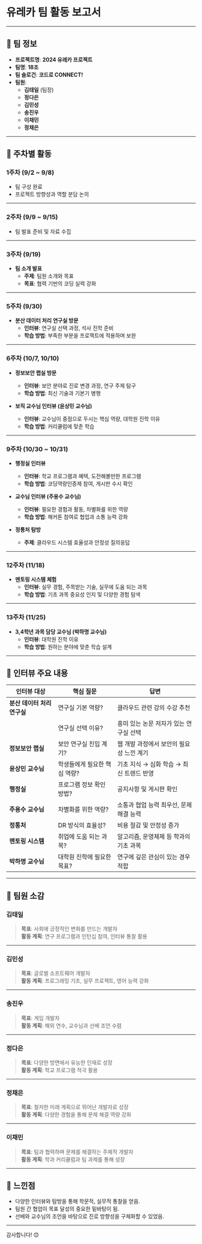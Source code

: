 # 유레카 팀 활동 보고서

---

## 🏢 팀 정보

- **프로젝트명**: **2024 유레카 프로젝트**
- **팀명**: **18조**
- **팀 슬로건**: **코드로 CONNECT!**
- **팀원**:
  - **김태일** (팀장)
  - **정다은**
  - **김민성**
  - **송진우**
  - **이채민**
  - **정채은**

---

## 📅 주차별 활동

### **1주차 (9/2 ~ 9/8)**

- 팀 구성 완료
- 프로젝트 방향성과 역할 분담 논의

---

### **2주차 (9/9 ~ 9/15)**

- 팀 발표 준비 및 자료 수집

---

### **3주차 (9/19)**

- **팀 소개 발표**
  - **주제**: 팀원 소개와 목표
  - **목표**: 협력 기반의 코딩 실력 강화

---

### **5주차 (9/30)**

- **분산 데이터 처리 연구실 방문**
  - **인터뷰**: 연구실 선택 과정, 석사 진학 준비
  - **학습 방법**: 부족한 부분을 프로젝트에 적용하며 보완

---

### **6주차 (10/7, 10/10)**

- **정보보안 랩실 방문**

  - **인터뷰**: 보안 분야로 진로 변경 과정, 연구 주제 탐구
  - **학습 방법**: 최신 기술과 기본기 병행

- **보직 교수님 인터뷰 (윤상민 교수님)**
  - **인터뷰**: 교수님이 중점으로 두시는 핵심 역량, 대학원 진학 이유
  - **학습 방법**: 커리큘럼에 맞춘 학습

---

### **9주차 (10/30 ~ 10/31)**

- **행정실 인터뷰**

  - **인터뷰**: 학교 프로그램과 혜택, 도전해볼만한 프로그램
  - **학습 방법**: 코딩역량인증제 참여, 게시판 수시 확인

- **교수님 인터뷰 (주용수 교수님)**

  - **인터뷰**: 필요한 경험과 활동, 차별화를 위한 역량
  - **학습 방법**: 해커톤 참여로 협업과 소통 능력 강화

- **정통처 탐방**
  - **주제**: 클라우드 시스템 효율성과 안정성 질의응답

---

### **12주차 (11/18)**

- **멘토링 시스템 체험**
  - **인터뷰**: 실무 경험, 주목받는 기술, 실무에 도움 되는 과목
  - **학습 방법**: 기초 과목 중요성 인지 및 다양한 경험 탐색

---

### **13주차 (11/25)**

- **3,4학년 과목 담당 교수님 (박하명 교수님)**
  - **인터뷰**: 대학원 진학 이유
  - **학습 방법**: 원하는 분야에 맞춘 학습 설계

---

## 📝 인터뷰 주요 내용

| **인터뷰 대상**             | **핵심 질문**                | **답변**                                 |
| --------------------------- | ---------------------------- | ---------------------------------------- |
| **분산 데이터 처리 연구실** | 연구실 기본 역량?            | 클라우드 관련 강의 수강 추천             |
|                             | 연구실 선택 이유?            | 흥미 있는 논문 저자가 있는 연구실 선택   |
| **정보보안 랩실**           | 보안 연구실 진입 계기?       | 웹 개발 과정에서 보안의 필요성 느낀 계기 |
| **윤상민 교수님**           | 학생들에게 필요한 핵심 역량? | 기초 지식 → 심화 학습 → 최신 트렌드 반영 |
| **행정실**                  | 프로그램 정보 확인 방법?     | 공지사항 및 게시판 확인                  |
| **주용수 교수님**           | 차별화를 위한 역량?          | 소통과 협업 능력 최우선, 문제해결 능력   |
| **정통처**                  | DR 방식의 효율성?            | 비용 절감 및 안정성 증가                 |
| **멘토링 시스템**           | 취업에 도움 되는 과목?       | 알고리즘, 운영체제 등 학과의 기초 과목   |
| **박하명 교수님**           | 대학원 진학에 필요한 목표?   | 연구에 깊은 관심이 있는 경우 적합        |

---

## 🌟 팀원 소감

### 김태일

> **목표**: 사회에 긍정적인 변화를 만드는 개발자  
> **활동 계획**: 연구 프로그램과 인턴십 참여, 인터뷰 통찰 활용

---

### 김민성

> **목표**: 글로벌 소프트웨어 개발자  
> **활동 계획**: 프로그래밍 기초, 실무 프로젝트, 영어 능력 강화

---

### 송진우

> **목표**: 게임 개발자  
> **활동 계획**: 해외 연수, 교수님과 선배 조언 수렴

---

### 정다은

> **목표**: 다양한 방면에서 유능한 인재로 성장  
> **활동 계획**: 학교 프로그램 적극 활용

---

### 정채은

> **목표**: 철저한 미래 계획으로 뛰어난 개발자로 성장  
> **활동 계획**: 다양한 경험을 통해 문제 해결 역량 강화

---

### 이채민

> **목표**: 팀과 협력하며 문제를 해결하는 주체적 개발자  
> **활동 계획**: 학과 커리큘럼과 팀 과제를 통해 성장

---

## 🤔 느낀점

- 다양한 인터뷰와 탐방을 통해 학문적, 실무적 통찰을 얻음.
- 팀원 간 협업이 목표 달성의 중요한 밑바탕이 됨.
- 선배와 교수님의 조언을 바탕으로 진로 방향성을 구체화할 수 있었음.

---

감사합니다! 😊
